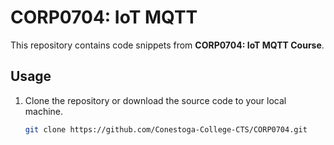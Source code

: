 # CORP0704: IoT MQTT

This repository contains code snippets from **CORP0704: IoT MQTT Course**.

## Usage

1. Clone the repository or download the source code to your local machine.

    ```bash
    git clone https://github.com/Conestoga-College-CTS/CORP0704.git
    ```

